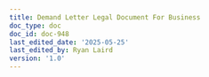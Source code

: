 ```yaml
---
title: Demand Letter Legal Document For Business
doc_type: doc
doc_id: doc-948
last_edited_date: '2025-05-25'
last_edited_by: Ryan Laird
version: '1.0'
---
```



